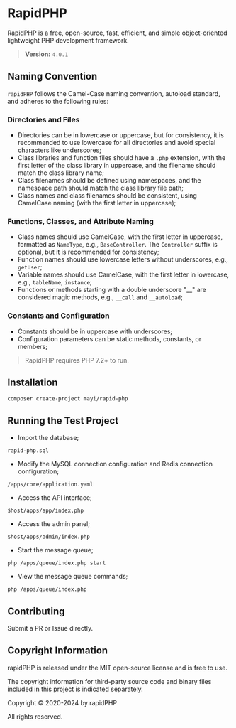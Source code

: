 ﻿RapidPHP
================

RapidPHP is a free, open-source, fast, efficient, and simple object-oriented lightweight PHP development framework.

>**Version:** `4.0.1`

## Naming Convention

`rapidPHP` follows the Camel-Case naming convention, autoload standard, and adheres to the following rules:
### Directories and Files

*   Directories can be in lowercase or uppercase, but for consistency, it is recommended to use lowercase for all directories and avoid special characters like underscores;
*   Class libraries and function files should have a `.php` extension, with the first letter of the class library in uppercase, and the filename should match the class library name;
*   Class filenames should be defined using namespaces, and the namespace path should match the class library file path;
*   Class names and class filenames should be consistent, using CamelCase naming (with the first letter in uppercase);

### Functions, Classes, and Attribute Naming
*   Class names should use CamelCase, with the first letter in uppercase, formatted as `NameType`, e.g., `BaseController`. The `Controller` suffix is optional, but it is recommended for consistency;
*   Function names should use lowercase letters without underscores, e.g., `getUser`;
*   Variable names should use CamelCase, with the first letter in lowercase, e.g., `tableName`, `instance`;
*   Functions or methods starting with a double underscore "__" are considered magic methods, e.g., `__call` and `__autoload`;

### Constants and Configuration
*   Constants should be in uppercase with underscores;
*   Configuration parameters can be static methods, constants, or members;

> RapidPHP requires PHP 7.2+ to run.

## Installation

~~~
composer create-project mayi/rapid-php
~~~

## Running the Test Project

*   Import the database;

```
rapid-php.sql
```
*   Modify the MySQL connection configuration and Redis connection configuration;
```
/apps/core/application.yaml
```

*   Access the API interface;
```
$host/apps/app/index.php
```
*   Access the admin panel;
```
$host/apps/admin/index.php
```
*   Start the message queue;
```
php /apps/queue/index.php start
```
*   View the message queue commands;
```
php /apps/queue/index.php
```


## Contributing

Submit a PR or Issue directly.

## Copyright Information

rapidPHP is released under the MIT open-source license and is free to use.

The copyright information for third-party source code and binary files included in this project is indicated separately.

Copyright © 2020-2024 by rapidPHP

All rights reserved.
